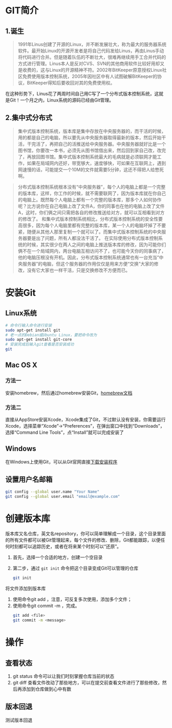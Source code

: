 # GIT简介
## 1.诞生
> 1991年Linus创建了开源的Linux，并不断发展壮大，称为最大的服务器系统软件。最开始Linux的开源开发者是将自己代码发给Linus，再由Linus手动将代码进行合并。但是随着队伍的不断壮大，很难再继续用手工合并代码的方式进行管理。Linus本人是反对CVS、SVN的其他商用软件比较好用却又是收费的，这与Linux的开源精神不符。2002年BitKeeper原意授权Linux社区免费使用版本控制系统，2005年因社区中有人试图破解BitKeeper的协议，BitKeeper得知后要收回对其的免费使用权。

在这种形势下，Linus花了两周时间自己用C写了一个分布式版本控制系统，这就是Git！一个月之内，Linux系统的源码已经由Git管理。
## 2.集中式分布式
> 集中式版本控制系统，版本库是集中存放在中央服务器的，而干活的时候，用的都是自己的电脑，所以要先从中央服务器取得最新的版本，然后开始干活，干完活了，再把自己的活推送给中央服务器。中央服务器就好比是一个图书馆，你要改一本书，必须先从图书馆借出来，然后回到家自己改，改完了，再放回图书馆。集中式版本控制系统最大的毛病就是必须联网才能工作，如果在局域网内还好，带宽够大，速度够快，可如果在互联网上，遇到网速慢的话，可能提交一个10M的文件就需要5分钟，这还不得把人给憋死啊。

> 分布式版本控制系统根本没有“中央服务器”，每个人的电脑上都是一个完整的版本库，这样，你工作的时候，就不需要联网了，因为版本库就在你自己的电脑上。既然每个人电脑上都有一个完整的版本库，那多个人如何协作呢？比方说你在自己电脑上改了文件A，你的同事也在他的电脑上改了文件A，这时，你们俩之间只需把各自的修改推送给对方，就可以互相看到对方的修改了。
和集中式版本控制系统相比，分布式版本控制系统的安全性要高很多，因为每个人电脑里都有完整的版本库，某一个人的电脑坏掉了不要紧，随便从其他人那里复制一个就可以了。而集中式版本控制系统的中央服务器要是出了问题，所有人都没法干活了。
在实际使用分布式版本控制系统的时候，其实很少在两人之间的电脑上推送版本库的修改，因为可能你们俩不在一个局域网内，两台电脑互相访问不了，也可能今天你的同事病了，他的电脑压根没有开机。因此，分布式版本控制系统通常也有一台充当“中央服务器”的电脑，但这个服务器的作用仅仅是用来方便“交换”大家的修改，没有它大家也一样干活，只是交换修改不方便而已。
# 安装Git
## Linux系统
```bash
# 命令行输入命令进行安装
sudo apt-get install git
# 老一点的Debian或Ubuntu Linux，要把命令改为
sudo apt-get install git-core
# 安装完成后输入git查看是否安装成功
git
```
## Mac OS X
### 方法一
安装homebrew，然后通过homebrew安装Git，[homebrew文档](http://brew.sh/)
### 方法二
直接从AppStore安装Xcode，Xcode集成了Git，不过默认没有安装，你需要运行Xcode，选择菜单“Xcode”->“Preferences”，在弹出窗口中找到“Downloads”，选择“Command Line Tools”，点“Install”就可以完成安装了

## Windows
在Windows上使用Git，可以从Git官网直接[下载安装程序](https://git-scm.com/downloads)

## 设置用户名邮箱
```bash
git config --global user.name "Your Name"
git config --global user.email "email@example.com"
```
# 创建版本库
版本库又名仓库，英文名repository，你可以简单理解成一个目录，这个目录里面的所有文件都可以被Git管理起来，每个文件的修改、删除，Git都能跟踪，以便任何时刻都可以追踪历史，或者在将来某个时刻可以“还原”。

1. 首先，选择一个合适的地方，创建一个空目录

2. 第二步，通过 `git init` 命令把这个目录变成Git可以管理的仓库
   ```bash
   git init
   ```

将文件添加到版本库
1. 使用命令git add <file>，注意，可反复多次使用，添加多个文件；
2. 使用命令git commit -m <message>，完成。
   ```bash
   git add <file>
   git commit -m <message>
   ```
# 操作
## 查看状态
1. git status 命令可以让我们时刻掌握仓库当前的状态
2. git diff 查看文件改动了那些地方，可以在提交前查看文件进行了那些修改，然后再添加到仓库做到心中有数
## 版本回退
测试版本回退